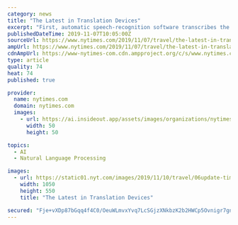 ```yaml
---
category: news
title: "The Latest in Translation Devices"
excerpt: "First, automatic speech-recognition software transcribes the spoken words into text. Next, the text is converted using neural machine translation into the text of the other language, and finally text-to-speech voice modulation articulates the other language."
publishedDateTime: 2019-11-07T10:05:00Z
sourceUrl: https://www.nytimes.com/2019/11/07/travel/the-latest-in-translation-devices.html
ampUrl: https://www.nytimes.com/2019/11/07/travel/the-latest-in-translation-devices.amp.html
cdnAmpUrl: https://www-nytimes-com.cdn.ampproject.org/c/s/www.nytimes.com/2019/11/07/travel/the-latest-in-translation-devices.amp.html
type: article
quality: 74
heat: 74
published: true

provider:
  name: nytimes.com
  domain: nytimes.com
  images:
    - url: https://ai.insideout.app/assets/images/organizations/nytimes.com-50x50.jpg
      width: 50
      height: 50

topics:
  - AI
  - Natural Language Processing

images:
  - url: https://static01.nyt.com/images/2019/11/10/travel/06update-timekettle2/06update-timekettle2-facebookJumbo-v3.jpg
    width: 1050
    height: 550
    title: "The Latest in Translation Devices"

secured: "Fje+vXDp87bGqq4f4C0/OeuWLmvxYvq7LcSGjzXNkbzK2b2HWCp5Ovnigr7gnvu7pL9pHANPCheH7VMkcwX+4SoyBzmAu1D09IDnQvOki7Mx7m/c7yTydpO0BYbYZWlWHS0x1DNa2nq8Pyk0vdBDi10f5C18Q5JqsHJ7Ny1gzyCCJusB0o9jtCvhepQGckxP3ZceeZo/jhzDAU72dk1qTyeCjaqZ5MUsvduHfOZ9Rfrti5GrJH2CEzUNFuOk3kRKm3hOq/YPenfBPh8k/aJGAA==;8JfCLZ6SnMI8KxqTPjHyLg=="
---
```


